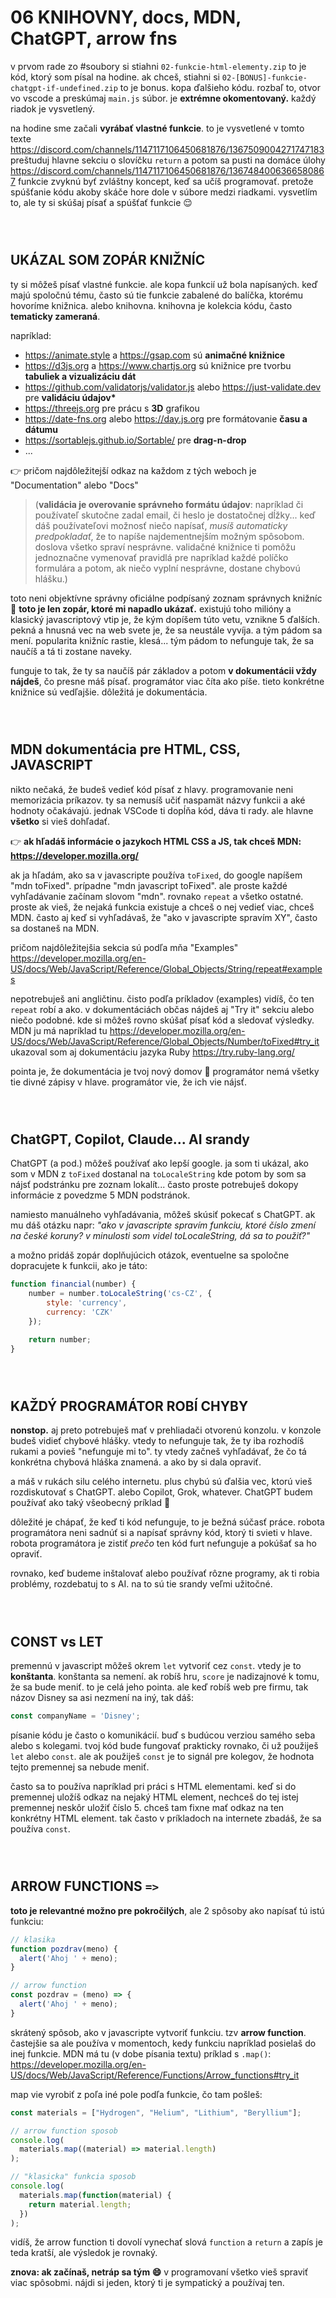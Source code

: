 # 06 KNIHOVNY, docs, MDN, ChatGPT, arrow fns

v prvom rade zo #soubory si stiahni `02-funkcie-html-elementy.zip` to je kód, ktorý som písal na hodine. ak chceš, stiahni si `02-[BONUS]-funkcie-chatgpt-if-undefined.zip` to je bonus. kopa ďalšieho kódu. rozbaľ to, otvor vo vscode a preskúmaj `main.js` súbor. je **extrémne okomentovaný.** každý riadok je vysvetlený. 

na hodine sme začali **vyrábať vlastné funkcie**. to je vysvetlené v tomto texte https://discord.com/channels/1147117106450681876/1367509004271747183 preštuduj hlavne sekciu o slovíčku `return` a potom sa pusti na domáce úlohy https://discord.com/channels/1147117106450681876/1367484006366580867 funkcie zvyknú byť zvláštny koncept, keď sa učíš programovať. pretože spúšťanie kódu akoby skáče hore dole v súbore medzi riadkami. vysvetlím to, ale ty si skúšaj písať a spúšťať funkcie 😌

` `  
` `  
## UKÁZAL SOM ZOPÁR KNIŽNÍC
ty si môžeš písať vlastné funkcie. ale kopa funkcií už bola napísaných. keď majú spoločnú tému, často sú tie funkcie zabalené do balíčka, ktorému hovoríme knižnica. alebo knihovna. knihovna je kolekcia kódu, často **tematicky zameraná**.

napríklad:
- https://animate.style a https://gsap.com sú **animačné knižnice**
- https://d3js.org a https://www.chartjs.org sú knižnice pre tvorbu **tabuliek a vizualizáciu dát**
- https://github.com/validatorjs/validator.js alebo https://just-validate.dev pre **validáciu údajov\***
- https://threejs.org pre prácu s **3D** grafikou
- https://date-fns.org alebo https://day.js.org pre formátovanie **času a dátumu**
- https://sortablejs.github.io/Sortable/ pre **drag-n-drop**
- ...

👉 pričom najdôležitejší odkaz na každom z tých weboch je "Documentation" alebo "Docs"

> (**validácia je overovanie správneho formátu údajov**: napríklad či používateľ skutočne zadal email, či heslo je dostatočnej dĺžky... keď dáš používateľovi možnosť niečo napísať, _musíš automaticky predpokladať_, že to napíše najdementnejším možným spôsobom. doslova všetko spraví nesprávne. validačné knižnice ti pomôžu jednoznačne vymenovať pravidlá pre napríklad každé políčko formulára a potom, ak niečo vyplní nesprávne, dostane chybovú hlášku.)

toto neni objektívne správny oficiálne podpísaný zoznam správnych knižníc 🙂 **toto je len zopár, ktoré mi napadlo ukázať.** existujú toho milióny a klasický javascriptový vtip je, že kým dopíšem túto vetu, vznikne 5 ďalších. pekná a hnusná vec na web svete je, že sa neustále vyvíja. a tým pádom sa mení. popularita knižníc rastie, klesá... tým pádom to nefunguje tak, že sa naučíš a tá ti zostane naveky.

funguje to tak, že ty sa naučíš pár základov a potom **v dokumentácii vždy nájdeš**, čo presne máš písať. programátor viac číta ako píše. tieto konkrétne knižnice sú vedľajšie. dôležitá je dokumentácia.

` `  
` `  
## MDN dokumentácia pre HTML, CSS, JAVASCRIPT
nikto nečaká, že budeš vedieť kód písať z hlavy. programovanie neni memorizácia príkazov. ty sa nemusíš učiť naspamät názvy funkcii a aké hodnoty očakávajú. jednak VSCode ti dopĺňa kód, dáva ti rady. ale hlavne **všetko** si vieš dohľadať. 

👉 **ak hľadáš informácie o jazykoch HTML CSS a JS, tak chceš MDN: https://developer.mozilla.org/**

ak ja hľadám, ako sa v javascripte používa `toFixed`, do google napíšem "mdn toFixed". prípadne "mdn javascript toFixed". ale proste každé vyhľadávanie začínam slovom "mdn". rovnako `repeat` a všetko ostatné. proste ak vieš, že nejaká funkcia existuje a chceš o nej vedieť viac, chceš MDN. často aj keď si vyhľadávaš, že "ako v javascripte spravím XY", často sa dostaneš na MDN. 

pričom najdôležitejšia sekcia sú podľa mňa "Examples" https://developer.mozilla.org/en-US/docs/Web/JavaScript/Reference/Global_Objects/String/repeat#examples

nepotrebuješ ani angličtinu. čisto podľa príkladov (examples) vidíš, čo ten `repeat` robí a ako. v dokumentáciách občas nájdeš aj "Try it" sekciu alebo niečo podobné. kde si môžeš rovno skúšať písať kód a sledovať výsledky. MDN ju má napríklad tu https://developer.mozilla.org/en-US/docs/Web/JavaScript/Reference/Global_Objects/Number/toFixed#try_it ukazoval som aj dokumentáciu jazyka Ruby https://try.ruby-lang.org/

pointa je, že dokumentácia je tvoj nový domov 🙂 programátor nemá všetky tie divné zápisy v hlave. programátor vie, že ich vie nájsť.  

` `  
` `  
## ChatGPT, Copilot, Claude... AI srandy
ChatGPT (a pod.) môžeš používať ako lepší google. ja som ti ukázal, ako som v MDN z `toFixed` dostanal na `toLocaleString` kde potom by som sa nájsť podstránku pre zoznam lokalít... často proste potrebuješ dokopy informácie z povedzme 5 MDN podstránok.

namiesto manuálneho vyhľadávania, môžeš skúsiť pokecať s ChatGPT. ak mu dáš otázku napr: _"ako v javascripte spravím funkciu, ktoré číslo zmení na české koruny? v minulosti som videl toLocaleString, dá sa to použiť?"_

a možno pridáš zopár doplňujúcich otázok, eventuelne sa spoločne dopracujete k funkcii, ako je táto:
```js
function financial(number) {
    number = number.toLocaleString('cs-CZ', {
        style: 'currency',
        currency: 'CZK'
    });

    return number;
}
```

` `  
` `  
## KAŽDÝ PROGRAMÁTOR ROBÍ CHYBY
**nonstop.** aj preto potrebuješ mať v prehliadači otvorenú konzolu. v konzole budeš vidieť chybové hlášky. vtedy to nefunguje tak, že ty iba rozhodíš rukami a povieš "nefunguje mi to". ty vtedy začneš vyhľadávať, že čo tá konkrétna chybová hláška znamená. a ako by si dala opraviť. 

a máš v rukách silu celého internetu. plus chybú sú ďalšia vec, ktorú vieš rozdiskutovať s ChatGPT. alebo Copilot, Grok, whatever. ChatGPT budem používať ako taký všeobecný príklad 🙂

dôležité je chápať, že keď ti kód nefunguje, to je bežná súčasť práce. robota programátora neni sadnúť si a napísať správny kód, ktorý ti svieti v hlave. robota programátora je zistiť _prečo_ ten kód furt nefunguje a pokúšať sa ho opraviť. 

rovnako, keď budeme inštalovať alebo používať rôzne programy, ak ti robia problémy, rozdebatuj to s AI. na to sú tie srandy veľmi užitočné. 

` `  
` `  
## CONST vs LET
premennú v javascript môžeš okrem `let` vytvoriť cez `const`. vtedy je to **konštanta**. konštanta sa nemení. ak robíš hru, `score` je nadizajnové k tomu, že sa bude meniť. to je celá jeho pointa. ale keď robíš web pre firmu, tak názov Disney sa asi nezmení na iný, tak dáš:
```js
const companyName = 'Disney';
```
písanie kódu je často o komunikácií. buď s budúcou verziou samého seba alebo s kolegami. tvoj kód bude fungovať prakticky rovnako, či už použiješ `let` alebo `const`. ale ak použiješ `const` je to signál pre kolegov, že hodnota tejto premennej sa nebude meniť. 

často sa to používa napríklad pri práci s HTML elementami. keď si do premennej uložíš odkaz na nejaký HTML element, nechceš do tej istej premennej neskôr uložiť číslo 5. chceš tam fixne mať odkaz na ten konkrétny HTML element. tak často v príkladoch na internete zbadáš, že sa používa `const`.

` `  
` `  
## ARROW FUNCTIONS `=>`
**toto je relevantné možno pre pokročilých**, ale 2 spôsoby ako napísať tú istú funkciu:
```js
// klasika
function pozdrav(meno) {
  alert('Ahoj ' + meno);
}

// arrow function
const pozdrav = (meno) => {
  alert('Ahoj ' + meno);
}
```
skrátený spôsob, ako v javascripte vytvoriť funkciu. tzv **arrow function**. častejšie sa ale používa v momentoch, kedy funkciu napríklad posielaš do inej funkcie. MDN má tu (v dobe písania textu) príklad s `.map()`: https://developer.mozilla.org/en-US/docs/Web/JavaScript/Reference/Functions/Arrow_functions#try_it

map vie vyrobiť z poľa iné pole podľa funkcie, čo tam pošleš:
```js
const materials = ["Hydrogen", "Helium", "Lithium", "Beryllium"];

// arrow function sposob
console.log(
  materials.map((material) => material.length)
);

// "klasicka" funkcia sposob
console.log(
  materials.map(function(material) {
    return material.length;
  })
);
```
vidíš, že arrow function ti dovolí vynechať slová `function` a `return` a zapís je teda kratší, ale výsledok je rovnaký.

**znova: ak začínaš, netráp sa tým 😄** v programovaní všetko vieš spraviť viac spôsobmi. nájdi si jeden, ktorý ti je sympatický a používaj ten.